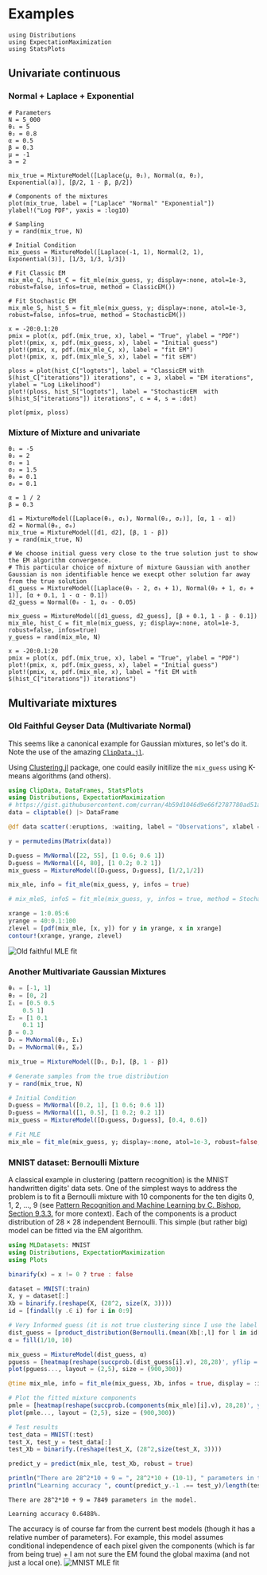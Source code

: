 
# Examples

```@example 1
using Distributions
using ExpectationMaximization
using StatsPlots
```

## Univariate continuous  

### Normal + Laplace + Exponential

```@example 1
# Parameters
N = 5_000
θ₁ = 5
θ₂ = 0.8
α = 0.5
β = 0.3
μ = -1
a = 2

mix_true = MixtureModel([Laplace(μ, θ₁), Normal(α, θ₂), Exponential(a)], [β/2, 1 - β, β/2])

# Components of the mixtures
plot(mix_true, label = ["Laplace" "Normal" "Exponential"])
ylabel!("Log PDF", yaxis = :log10)
```

```@example 1
# Sampling
y = rand(mix_true, N)

# Initial Condition
mix_guess = MixtureModel([Laplace(-1, 1), Normal(2, 1), Exponential(3)], [1/3, 1/3, 1/3])

# Fit Classic EM
mix_mle_C, hist_C = fit_mle(mix_guess, y; display=:none, atol=1e-3, robust=false, infos=true, method = ClassicEM())

# Fit Stochastic EM
mix_mle_S, hist_S = fit_mle(mix_guess, y; display=:none, atol=1e-3, robust=false, infos=true, method = StochasticEM())

x = -20:0.1:20
pmix = plot(x, pdf.(mix_true, x), label = "True", ylabel = "PDF")
plot!(pmix, x, pdf.(mix_guess, x), label = "Initial guess")
plot!(pmix, x, pdf.(mix_mle_C, x), label = "fit EM")
plot!(pmix, x, pdf.(mix_mle_S, x), label = "fit sEM")

ploss = plot(hist_C["logtots"], label = "ClassicEM with $(hist_C["iterations"]) iterations", c = 3, xlabel = "EM iterations", ylabel = "Log Likelihood")
plot!(ploss, hist_S["logtots"], label = "StochasticEM  with $(hist_S["iterations"]) iterations", c = 4, s = :dot)

plot(pmix, ploss)
```

### Mixture of Mixture and univariate

```@example 1
θ₁ = -5
θ₂ = 2
σ₁ = 1
σ₂ = 1.5
θ₀ = 0.1
σ₀ = 0.1

α = 1 / 2
β = 0.3

d1 = MixtureModel([Laplace(θ₁, σ₁), Normal(θ₂, σ₂)], [α, 1 - α])
d2 = Normal(θ₀, σ₀)
mix_true = MixtureModel([d1, d2], [β, 1 - β])
y = rand(mix_true, N)

# We choose initial guess very close to the true solution just to show the EM algorithm convergence.
# This particular choice of mixture of mixture Gaussian with another Gaussian is non identifiable hence we execpt other solution far away from the true solution
d1_guess = MixtureModel([Laplace(θ₁ - 2, σ₁ + 1), Normal(θ₂ + 1, σ₂ + 1)], [α + 0.1, 1 - α - 0.1])
d2_guess = Normal(θ₀ - 1, σ₀ - 0.05)

mix_guess = MixtureModel([d1_guess, d2_guess], [β + 0.1, 1 - β - 0.1])
mix_mle, hist_C = fit_mle(mix_guess, y; display=:none, atol=1e-3, robust=false, infos=true)
y_guess = rand(mix_mle, N)

x = -20:0.1:20
pmix = plot(x, pdf.(mix_true, x), label = "True", ylabel = "PDF")
plot!(pmix, x, pdf.(mix_guess, x), label = "Initial guess")
plot!(pmix, x, pdf.(mix_mle, x), label = "fit EM with $(hist_C["iterations"]) iterations")
```

## Multivariate mixtures

### Old Faithful Geyser Data (Multivariate Normal)

This seems like a canonical example for Gaussian mixtures, so let's do it. Note the use of the amazing [`ClipData.jl`](https://github.com/pdeffebach/ClipData.jl).

Using [Clustering.jl](https://juliastats.org/Clustering.jl/dev/index.html) package, one could easily initilize the `mix_guess` using K-means algorithms (and others).

```julia
using ClipData, DataFrames, StatsPlots
using Distributions, ExpectationMaximization
# https://gist.githubusercontent.com/curran/4b59d1046d9e66f2787780ad51a1cd87/raw/9ec906b78a98cf300947a37b56cfe70d01183200/data.tsv
data = cliptable() |> DataFrame

@df data scatter(:eruptions, :waiting, label = "Observations", xlabel = "Duration of the eruption (min)", ylabel = " Duration until the next eruption (min)")

y = permutedims(Matrix(data))

D₁guess = MvNormal([22, 55], [1 0.6; 0.6 1])
D₂guess = MvNormal([4, 80], [1 0.2; 0.2 1])
mix_guess = MixtureModel([D₁guess, D₂guess], [1/2,1/2])

mix_mle, info = fit_mle(mix_guess, y, infos = true)

# mix_mleS, infoS = fit_mle(mix_guess, y, infos = true, method = StochasticEM())

xrange = 1:0.05:6
yrange = 40:0.1:100
zlevel = [pdf(mix_mle, [x, y]) for y in yrange, x in xrange]
contour!(xrange, yrange, zlevel)
```

![Old faithful MLE fit](../../img/old_faithful.svg)

### Another Multivariate Gaussian Mixtures

```julia
θ₁ = [-1, 1]
θ₂ = [0, 2]
Σ₁ = [0.5 0.5
    0.5 1]
Σ₂ = [1 0.1
    0.1 1]
β = 0.3
D₁ = MvNormal(θ₁, Σ₁)
D₂ = MvNormal(θ₂, Σ₂)

mix_true = MixtureModel([D₁, D₂], [β, 1 - β])

# Generate samples from the true distribution
y = rand(mix_true, N)

# Initial Condition
D₁guess = MvNormal([0.2, 1], [1 0.6; 0.6 1])
D₂guess = MvNormal([1, 0.5], [1 0.2; 0.2 1])
mix_guess = MixtureModel([D₁guess, D₂guess], [0.4, 0.6])

# Fit MLE
mix_mle = fit_mle(mix_guess, y; display=:none, atol=1e-3, robust=false, infos=false)
```

### MNIST dataset: Bernoulli Mixture

A classical example in clustering (pattern recognition) is the MNIST handwritten digits' data sets.
One of the simplest ways to address the problem is to fit a Bernoulli mixture with 10 components for the ten digits 0, 1, 2, ..., 9 (see [Pattern Recognition and Machine Learning by C. Bishop, Section 9.3.3.](https://d1wqtxts1xzle7.cloudfront.net/30428242/bg0137-libre.pdf?1390888009=&response-content-disposition=inline%3B+filename%3DPattern_recognition_and_machine_learning.pdf&Expires=1679414339&Signature=fEpdcg3ZXYvfcSTtQBe6pF2UqhlrEV2hG0~djNJrglRKQRmt3iYE1OmgoEO0byuCs5HNRLFXKqKNs7l5ry-1pLTzMU87W8QqU8zn0STVozwWL-T2Yd-dmEjw-f8bbrvoq5WOzcUfj25MxLCfJRx66Q~zJwNDJYYnFeAyYFJdWnfPBf3GsR7nR6GYCQH~qvLfzGh~zOYHa7Gmr3yvz9mkjWFWMM4pAikNTmmw6F~N1rqXra2ZIL4kQqvfG-WjU-j0G5TdItSYn2FfoLcXPHXvA1nLfTB2vY5sGY8YKgFqez-~eQKt72diTZZnKNBJKnnnbZ0iWJzuTqzsqi2C4hVpLQ__&Key-Pair-Id=APKAJLOHF5GGSLRBV4ZA) for more context).
Each of the components is a product distribution of $28\times 28$ independent Bernoulli. This simple (but rather big) model can be fitted via the EM algorithm.

```julia
using MLDatasets: MNIST
using Distributions, ExpectationMaximization
using Plots

binarify(x) = x != 0 ? true : false

dataset = MNIST(:train)
X, y = dataset[:]
Xb = binarify.(reshape(X, (28^2, size(X, 3))))
id = [findall(y .∈ i) for i in 0:9]

# Very Informed guess (it is not true clustering since I use the label for the initial condition (IC). It also works good with other not too far IC )
dist_guess = [product_distribution(Bernoulli.(mean(Xb[:,l] for l in id[i]))) for i in eachindex(id)]
α = fill(1/10, 10)

mix_guess = MixtureModel(dist_guess, α)
pguess = [heatmap(reshape(succprob.(dist_guess[i].v), 28,28)', yflip = :true, cmap = :grays, clims = (0,1), ticks = :none) for i in eachindex(id)]
plot(pguess..., layout = (2,5), size = (900,300))

@time mix_mle, info = fit_mle(mix_guess, Xb, infos = true, display = :iter, robust = true)

# Plot the fitted mixture components
pmle = [heatmap(reshape(succprob.(components(mix_mle)[i].v), 28,28)', yflip = :true, cmap = :grays, clims = (0,1), ticks = :none) for i in eachindex(id)]
plot(pmle..., layout = (2,5), size = (900,300))

# Test results
test_data = MNIST(:test)
test_X, test_y = test_data[:]
test_Xb = binarify.(reshape(test_X, (28^2,size(test_X, 3))))

predict_y = predict(mix_mle, test_Xb, robust = true)

println("There are 28^2*10 + 9 = ", 28^2*10 + (10-1), " parameters in the model.")
println("Learning accuracy ", count(predict_y.-1 .== test_y)/length(test_y), "%.")
```

```jldoctest
There are 28^2*10 + 9 = 7849 parameters in the model.

Learning accuracy 0.6488%.
```

The accuracy is of course far from the current best models (though it has a relative number of parameters). For example, this model assumes conditional independence of each pixel given the components (which is far from being true) + I am not sure the EM found the global maxima (and not just a local one).
![MNIST MLE fit](../../img/fit_mle_Bernoulli_mixtures.svg)
